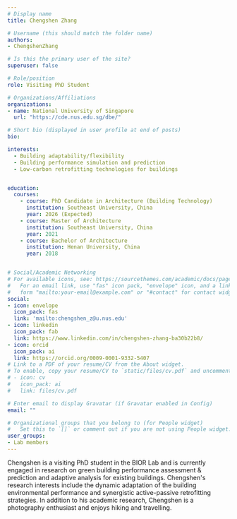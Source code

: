 ```yaml
---
# Display name
title: Chengshen Zhang

# Username (this should match the folder name)
authors:
- ChengshenZhang

# Is this the primary user of the site?
superuser: false

# Role/position
role: Visiting PhD Student

# Organizations/Affiliations
organizations:
- name: National University of Singapore
  url: "https://cde.nus.edu.sg/dbe/"

# Short bio (displayed in user profile at end of posts)
bio:

interests:
  - Building adaptability/flexibility
  - Building performance simulation and prediction
  - Low-carbon retrofitting technologies for buildings


education:
  courses:
    - course: PhD Candidate in Architecture (Building Technology)
      institution: Southeast University, China
      year: 2026 (Expected)
    - course: Master of Architecture
      institution: Southeast University, China
      year: 2021
    - course: Bachelor of Architecture
      institution: Henan University, China
      year: 2018


# Social/Academic Networking
# For available icons, see: https://sourcethemes.com/academic/docs/page-builder/#icons
#   For an email link, use "fas" icon pack, "envelope" icon, and a link in the
#   form "mailto:your-email@example.com" or "#contact" for contact widget.
social:
- icon: envelope
  icon_pack: fas
  link: 'mailto:chengshen_z@u.nus.edu'
- icon: linkedin
  icon_pack: fab
  link: https://www.linkedin.com/in/chengshen-zhang-ba30b22b8/
- icon: orcid
  icon_pack: ai
  link: https://orcid.org/0009-0001-9332-5407
# Link to a PDF of your resume/CV from the About widget.
# To enable, copy your resume/CV to `static/files/cv.pdf` and uncomment the lines below.
# - icon: cv
#   icon_pack: ai
#   link: files/cv.pdf

# Enter email to display Gravatar (if Gravatar enabled in Config)
email: ""

# Organizational groups that you belong to (for People widget)
#   Set this to `[]` or comment out if you are not using People widget.
user_groups:
- Lab members
---
```


Chengshen is a visiting PhD student in the BIOR Lab and is currently engaged in research on green building performance assessment & prediction and adaptive analysis for existing buildings. Chengshen's research interests include the dynamic adaptation of the building environmental performance and synergistic active-passive retrofitting strategies. In addition to his academic research, Chengshen is a photography enthusiast and enjoys hiking and travelling.